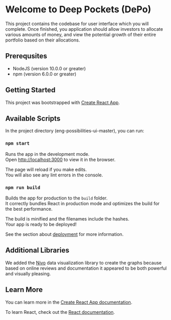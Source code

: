 # Welcome to Deep Pockets (DePo)

This project contains the codebase for user interface which you will complete. Once finished, you application should allow investors to allocate various amounts of money, and view the potential growth of their entire portfolio based on their allocations.  

## Prerequsites
- NodeJS (version 10.0.0 or greater) 
- npm (version 6.0.0 or greater)

## Getting Started

This project was bootstrapped with [Create React App](https://github.com/facebook/create-react-app).

## Available Scripts

In the project directory (eng-possibilities-ui-master), you can run:

### `npm start`

Runs the app in the development mode.\
Open [http://localhost:3000](http://localhost:3000) to view it in the browser.

The page will reload if you make edits.\
You will also see any lint errors in the console.

### `npm run build`

Builds the app for production to the `build` folder.\
It correctly bundles React in production mode and optimizes the build for the best performance.

The build is minified and the filenames include the hashes.\
Your app is ready to be deployed!

See the section about [deployment](https://facebook.github.io/create-react-app/docs/deployment) for more information.

## Additional Libraries
We added the [Nivo](https://nivo.rocks/) data visualization library to create the graphs because
based on online reviews and documentation it appeared to be both powerful and 
visually pleasing.

## Learn More

You can learn more in the [Create React App documentation](https://facebook.github.io/create-react-app/docs/getting-started).

To learn React, check out the [React documentation](https://reactjs.org/).